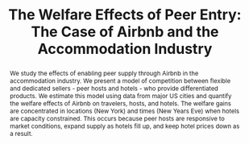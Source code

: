 ---
layout:
title: "The Welfare Effects of Peer Entry: The Case of Airbnb and the Accommodation Industry"
category: research
abstract: We study the effects of enabling peer supply through Airbnb in the accommodation industry.  We present a model of competition between flexible and dedicated sellers - peer hosts and hotels - who provide differentiated products. We estimate this model using data from major US cities and quantify the welfare effects of Airbnb on travelers, hosts, and hotels. The welfare gains are concentrated in locations (New York) and times (New Years Eve) when hotels are capacity constrained. This occurs because peer hosts are responsive to market conditions, expand supply as hotels fill up, and keep hotel prices down as a result.
link: "/assets/airbnb_welfare_paper.pdf"
order: 1
published: 0
appendix: "/assets/airbnb_welfare_paper_appendix.pdf"
journal: Conditionally Accepted at the American Economic Review (2021)
coauthors: (with <a href = "https://sites.google.com/site/chiarafarronato/"> Chiara Farronato</a>)
js: "toggleMe('market'); return false;"
js_abbrev: 'market'
bibjs: "toggleMe('market'); return false;"
bib_abbrev: 'market_bib'
---